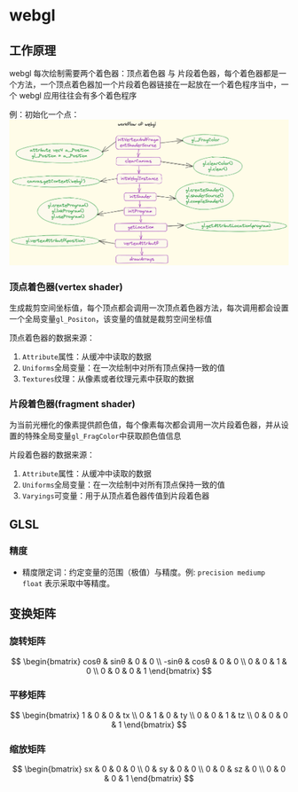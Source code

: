 # webgl

## 工作原理

webgl 每次绘制需要两个着色器：顶点着色器 与 片段着色器，每个着色器都是一个方法，一个顶点着色器加一个片段着色器链接在一起放在一个着色程序当中，一个 webgl 应用往往会有多个着色程序

例：初始化一个点：
![工作原理-初始换一个点](../assets/img/webgl/process.excalidraw.png)

### 顶点着色器(vertex shader)

生成裁剪空间坐标值，每个顶点都会调用一次顶点着色器方法，每次调用都会设置一个全局变量`gl_Positon`，该变量的值就是裁剪空间坐标值

顶点着色器的数据来源：

1. `Attribute`属性：从缓冲中读取的数据
2. `Uniforms`全局变量：在一次绘制中对所有顶点保持一致的值
3. `Textures`纹理：从像素或者纹理元素中获取的数据

### 片段着色器(fragment shader)

为当前光栅化的像素提供颜色值，每个像素每次都会调用一次片段着色器，并从设置的特殊全局变量`gl_FragColor`中获取颜色值信息

片段着色器的数据来源：

1. `Attribute`属性：从缓冲中读取的数据
2. `Uniforms`全局变量：在一次绘制中对所有顶点保持一致的值
3. `Varyings`可变量：用于从顶点着色器传值到片段着色器

## GLSL

### 精度

+ 精度限定词：约定变量的范围（极值）与精度。例: `precision mediump float` 表示采取中等精度。

## 变换矩阵

### 旋转矩阵

$$
    \begin{bmatrix}
        cosθ & sinθ & 0 & 0 \\
        -sinθ & cosθ & 0 & 0 \\
        0 & 0 & 1 & 0 \\
        0 & 0 & 0 & 1
    \end{bmatrix}
$$

### 平移矩阵

$$
    \begin{bmatrix}
        1 & 0 & 0 & tx \\
        0 & 1 & 0 & ty \\
        0 & 0 & 1 & tz \\
        0 & 0 & 0 & 1
    \end{bmatrix}
$$

### 缩放矩阵

$$
    \begin{bmatrix}
        sx & 0 & 0 & 0 \\
        0 & sy & 0 & 0 \\
        0 & 0 & sz & 0 \\
        0 & 0 & 0 & 1
    \end{bmatrix}
$$